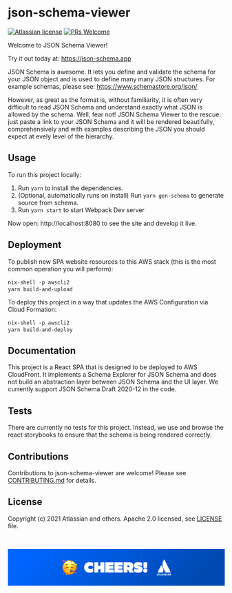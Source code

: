 # json-schema-viewer

[![Atlassian license](https://img.shields.io/badge/license-Apache%202.0-blue.svg?style=flat-square)](LICENSE) [![PRs Welcome](https://img.shields.io/badge/PRs-welcome-brightgreen.svg?style=flat-square)](CONTRIBUTING.md)

Welcome to JSON Schema Viewer!

Try it out today at: https://json-schema.app

JSON Schema is awesome. It lets you define and validate the schema for your JSON object and is used to define many many JSON structures. 
For example schemas, please see: https://www.schemastore.org/json/ 

However, as great as the format is, without familiarity, it is often very difficult to read JSON Schema and understand exactly what JSON 
is allowed by the schema. Well, fear not! JSON Schema Viewer to the rescue: just paste a link to your JSON Schema and it will be 
rendered beautifully, comprehensively and with examples describing the JSON you should expect at evely level of the hierarchy.

## Usage

To run this project locally:

1. Run `yarn` to install the dependencies.
1. (Optional, automatically runs on install) Run `yarn gen-schema` to generate source from schema.
1. Run `yarn start` to start Webpack Dev server

Now open: http://localhost:8080 to see the site and develop it live.

## Deployment

To publish new SPA website resources to this AWS stack (this is the most common operation you will perform):

``` shell
nix-shell -p awscli2
yarn build-and-upload
```

To deploy this project in a way that updates the AWS Configuration via Cloud Formation:

``` shell
nix-shell -p awscli2
yarn build-and-deploy
```

## Documentation

This project is a React SPA that is designed to be deployed to AWS CloudFront. It implements a Schema Explorer for JSON Schema and does not build an abstraction
layer between JSON Schema and the UI layer. We currently support JSON Schema Draft 2020-12 in the code.

## Tests

There are currently no tests for this project. Instead, we use and browse the react storybooks to ensure that the schema is being rendered correctly.

## Contributions

Contributions to json-schema-viewer are welcome! Please see [CONTRIBUTING.md](CONTRIBUTING.md) for details. 

## License

Copyright (c) 2021 Atlassian and others.
Apache 2.0 licensed, see [LICENSE](LICENSE) file.

<br/> 

[![With ❤️ from Atlassian](https://raw.githubusercontent.com/atlassian-internal/oss-assets/master/banner-cheers.png)](https://www.atlassian.com)
